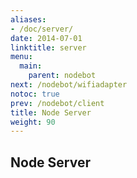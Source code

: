 ```yaml
---
aliases:
- /doc/server/
date: 2014-07-01
linktitle: server 
menu:
  main:
    parent: nodebot 
next: /nodebot/wifiadapter
notoc: true
prev: /nodebot/client
title: Node Server
weight: 90
---
```


## Node Server

